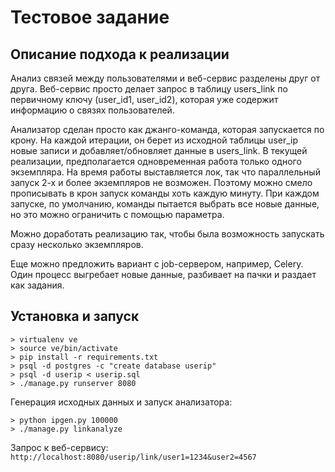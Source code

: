 Тестовое задание
================


Описание подхода к реализации
-----------------------------

Анализ связей между пользователями и веб-сервис разделены друг от друга.
Веб-сервис просто делает запрос в таблицу users_link по первичному ключу (user_id1, user_id2), 
которая уже содержит информацию о связях пользователей.
 
Анализатор сделан просто как джанго-команда, которая запускается по крону.
На каждой итерации, он берет из исходной таблицы user_ip новые записи и добавляет/обновляет данные в users_link.
В текущей реализации, предполагается одновременная работа только одного экземпляра.
На время работы выставляется лок, так что параллельный запуск 2-х и более экземпляров не возможен.
Поэтому можно смело прописывать в крон запуск команды хоть каждую минуту.
При каждом запуске, по умолчанию, команды пытается выбрать все новые данные, но это можно ограничить с помощью параметра.

Можно доработать реализацию так, чтобы была возможность запускать сразу несколько экземпляров.

Еще можно предложить вариант с job-сервером, например, Celery.
Один процесс выгребает новые данные, разбивает на пачки и раздает как задания.


Установка и запуск
------------------

```
> virtualenv ve
> source ve/bin/activate
> pip install -r requirements.txt
> psql -d postgres -c "create database userip"
> psql -d userip < userip.sql
> ./manage.py runserver 8080
```

Генерация исходных данных и запуск анализатора:

```
> python ipgen.py 100000
> ./manage.py linkanalyze
```

Запрос к веб-сервису: `http://localhost:8080/userip/link/user1=1234&user2=4567`